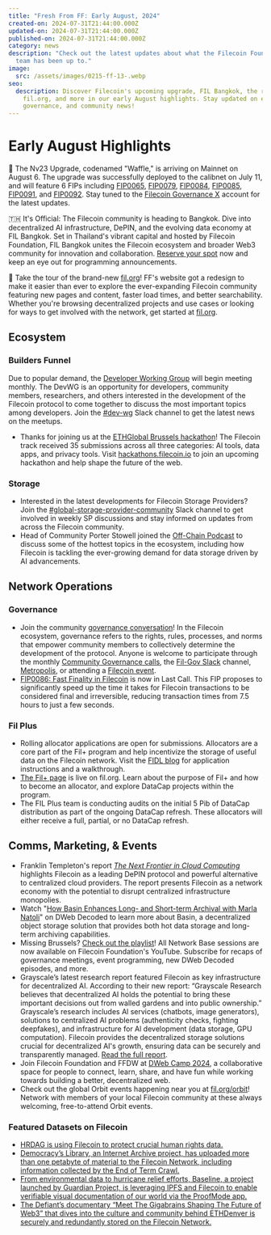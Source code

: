 ```yaml
---
title: "Fresh From FF: Early August, 2024"
created-on: 2024-07-31T21:44:00.000Z
updated-on: 2024-07-31T21:44:00.000Z
published-on: 2024-07-31T21:44:00.000Z
category: news
description: "Check out the latest updates about what the Filecoin Foundation
  team has been up to."
image:
  src: /assets/images/0215-ff-13-.webp
seo:
  description: Discover Filecoin's upcoming upgrade, FIL Bangkok, the redesigned
    fil.org, and more in our early August highlights. Stay updated on events,
    governance, and community news!
---
```


# Early August Highlights

🧇 The Nv23 Upgrade, codenamed "Waffle," is arriving on Mainnet on August 6. The upgrade was successfully deployed to the calibnet on July 11, and will feature 6 FIPs including [FIP0065](https://github.com/filecoin-project/FIPs/blob/master/FIPS/fip-0065.md), [FIP0079](https://github.com/filecoin-project/FIPs/blob/master/FIPS/fip-0079.md), [FIP0084](https://github.com/filecoin-project/FIPs/blob/master/FIPS/fip-0084.md), [FIP0085](https://github.com/filecoin-project/FIPs/blob/master/FIPS/fip-0085.md), [FIP0091](https://github.com/filecoin-project/FIPs/blob/master/FIPS/fip-0091.md), and [FIP0092](https://github.com/filecoin-project/FIPs/blob/master/FIPS/fip-0092.md). Stay tuned to the [Filecoin Governance X](https://x.com/fil_gov?utm_source=upload.fil.org&utm_medium=referral&utm_campaign=why-leading-projects-are-choosing-filecoin-to-advance-ai) account for the latest updates.

🇹🇭 It's Official: The Filecoin community is heading to Bangkok. Dive into decentralized AI infrastructure, DePIN, and the evolving data economy at FIL Bangkok. Set in Thailand's vibrant capital and hosted by Filecoin Foundation, FIL Bangkok unites the Filecoin ecosystem and broader Web3 community for innovation and collaboration. [Reserve your spot](https://fil.org/events/fil-bangkok) now and keep an eye out for programming announcements.

🔭 Take the tour of the brand-new [fil.org](http://fil.org/)! FF's website got a redesign to make it easier than ever to explore the ever-expanding Filecoin community featuring new pages and content, faster load times, and better searchability. Whether you're browsing decentralized projects and use cases or looking for ways to get involved with the network, get started at [fil.org](http://fil.org/).

## Ecosystem

### Builders Funnel

Due to popular demand, the [Developer Working Group](https://github.com/filecoin-project/DeveloperWG) will begin meeting monthly. The DevWG is an opportunity for developers, community members, researchers, and others interested in the development of the Filecoin protocol to come together to discuss the most important topics among developers. Join the [#dev-wg](https://filecoinproject.slack.com/archives/C06G5K8H3J7) Slack channel to get the latest news on the meetups.

- Thanks for joining us at the [ETHGlobal Brussels hackathon](https://ethglobal.com/events/brussels/prizes#filecoin)! The Filecoin track received 35 submissions across all three categories: AI tools, data apps, and privacy tools. Visit [hackathons.filecoin.io](http://hackathons.filecoin.io/) to join an upcoming hackathon and help shape the future of the web.

### Storage

- Interested in the latest developments for Filecoin Storage Providers? Join the [#global-storage-provider-community](https://filecoinproject.slack.com/archives/C02GQUMFQVA) Slack channel to get involved in weekly SP discussions and stay informed on updates from across the Filecoin community.
- Head of Community Porter Stowell joined the [Off-Chain Podcast](https://youtu.be/YCXgEG0Pva8?si=5bYkc2gIn2JhK0_U) to discuss some of the hottest topics in the ecosystem, including how Filecoin is tackling the ever-growing demand for data storage driven by AI advancements.

## Network Operations

### Governance

- Join the community [governance conversation](https://fil.org/governance)! In the Filecoin ecosystem, governance refers to the rights, rules, processes, and norms that empower community members to collectively determine the development of the protocol. Anyone is welcome to participate through the monthly [Community Governance calls](https://calendar.google.com/calendar/embed?src=c_909343f97c15e8f23dda6e2612e62fcdee14bceabd8869abe4a52d793bf42b98%40group.calendar.google.com&ctz=America%2FToronto), the [Fil-Gov Slack](https://filecoinproject.slack.com/archives/C0535S9TUUF) channel, [Metropolis](https://fil.org/blog/empowering-governance-the-launch-of-metropolis-to-the-filecoin-community), or attending a [Filecoin event](https://fil.org/events).
- [FIP0086: Fast Finality in Filecoin](https://x.com/fil_gov/status/1816907389200924988) is now in Last Call. This FIP proposes to significantly speed up the time it takes for Filecoin transactions to be considered final and irreversible, reducing transaction times from 7.5 hours to just a few seconds.

### Fil Plus

- Rolling allocator applications are open for submissions. Allocators are a core part of the Fil+ program and help incentivize the storage of useful data on the Filecoin network. Visit the [FIDL blog](https://blog.allocator.tech/2024/05/rolling-applications-are-open-for.html) for application instructions and a walkthrough.
- [The Fil+ page](https://fil.org/filecoin-plus) is live on fil.org. Learn about the purpose of Fil+ and how to become an allocator, and explore DataCap projects within the program.
- The FIL Plus team is conducting audits on the initial 5 Pib of DataCap distribution as part of the ongoing DataCap refresh. These allocators will either receive a full, partial, or no DataCap refresh.

## Comms, Marketing, & Events

- Franklin Templeton's report _[The Next Frontier in Cloud Computing](https://www.franklintempleton.com/articles/2024/digital-assets/cloud-computing)_ highlights Filecoin as a leading DePIN protocol and powerful alternative to centralized cloud providers. The report presents Filecoin as a network economy with the potential to disrupt centralized infrastructure monopolies.
- Watch "[How Basin Enhances Long- and Short-term Archival with Marla Natoli](https://youtu.be/NSNEZKK0P3E?feature=shared)" on DWeb Decoded to learn more about Basin, a decentralized object storage solution that provides both hot data storage and long-term archiving capabilities.
- Missing Brussels? [Check out the playlist](https://youtube.com/playlist?list=PLp3zrT1ewY0novXWnDnDvlgyRdBTOevsL&feature=shared)! All Network Base sessions are now available on Filecoin Foundation's YouTube. Subscribe for recaps of governance meetings, event programming, new DWeb Decoded episodes, and more.
- Grayscale’s latest research report featured Filecoin as key infrastructure for decentralized AI. According to their new report: “Grayscale Research believes that decentralized AI holds the potential to bring these important decisions out from walled gardens and into public ownership.” Grayscale’s research includes Al services (chatbots, image generators), solutions to centralized Al problems (authenticity checks, fighting deepfakes), and infrastructure for Al development (data storage, GPU computation). Filecoin provides the decentralized storage solutions crucial for decentralized AI's growth, ensuring data can be securely and transparently managed. [Read the full report](https://www.grayscale.com/research/reports/ai-is-coming-crypto-can-help-make-it-right).
- Join Filecoin Foundation and FFDW at [DWeb Camp 2024](https://dwebcamp.org/), a collaborative space for people to connect, learn, share, and have fun while working towards building a better, decentralized web.
- Check out the global Orbit events happening near you at [fil.org/orbit](http://fil.org/orbit)! Network with members of your local Filecoin community at these always welcoming, free-to-attend Orbit events.

### Featured Datasets on Filecoin

- [HRDAG is using Filecoin to protect crucial human rights data.](https://x.com/FilFoundation/status/1808584161499738236)
- [Democracy’s Library, an Internet Archive project, has uploaded more than one petabyte of material to the Filecoin Network, including information collected by the End of Term Crawl.](https://x.com/FilFoundation/status/1811871378368516208)
- [From environmental data to hurricane relief efforts, Baseline, a project launched by Guardian Project, is leveraging IPFS and Filecoin to enable verifiable visual documentation of our world via the ProofMode app.](https://x.com/FilFoundation/status/1814364917559927252)
- [The Defiant’s documentary “Meet The Gigabrains Shaping The Future of Web3” that dives into the culture and community behind ETHDenver is securely and redundantly stored on the Filecoin Network.](https://twitter.com/FilFoundation/status/1817983908635623751)
